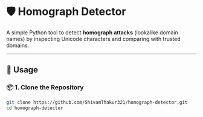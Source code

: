 
# 🛡️ Homograph Detector

A simple Python tool to detect **homograph attacks** (lookalike domain names) by inspecting Unicode characters and comparing with trusted domains.

---

## 🚀 Usage

### 📦 1. Clone the Repository

```bash
git clone https://github.com/ShivamThakur321/homograph-detector.git
cd homograph-detector
